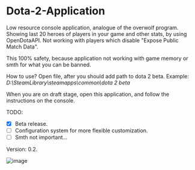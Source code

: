 # Dota-2-Application

Low resource console application, analogue of the overwolf program. Showing last 20 heroes of players in your game and other stats, by using OpenDotaAPI.
Not working with players which disable "Expose Public Match Data".

This 100% safety, because application not working with game memory or smth for what you can be banned.

How to use?
Open file, after you should add path to dota 2 beta. Example: *D:\\SteamLibrary\steamapps\common\dota 2 beta*

When you are on draft stage, open this application, and follow the instructions on the console.

TODO:
- [x] Beta release.
- [ ] Configuration system for more flexible customization.
- [ ] Smth not important...

Version: 0.2. 

![image](https://user-images.githubusercontent.com/60080559/130422421-1cf09989-ef2c-47b7-ad6d-9f246b121452.png)
